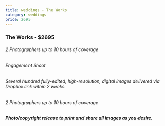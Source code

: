 ```yaml
---
title: weddings - The Works
category: weddings
price: 2695
---
```

### The Works - $2695
###### 2 Photographers up to 10 hours of coverage
###### Engagement Shoot
###### Several hundred fully-edited, high-resolution, digital images delivered via Dropbox link within 2 weeks.
###### 2 Photographers up to 10 hours of coverage
##### Photo/copyright release to print and share all images as you desire.